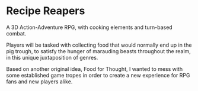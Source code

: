 # Recipe Reapers
 A 3D Action-Adventure RPG, with cooking elements and turn-based combat.

 Players will be tasked with collecting food that would normally end up in the pig trough, to satisfy the hunger of marauding beasts throughout the realm, in this unique juxtaposition of genres.

 Based on another original idea, Food for Thought, I wanted to mess with some established game tropes in order to create a new experience for RPG fans and new players alike.
